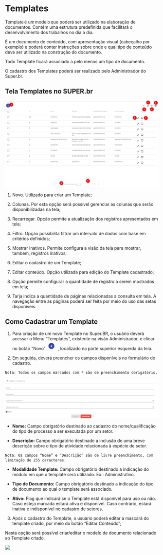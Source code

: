# Templates

 

Template é um modelo que poderá ser utilizado na elaboração de documentos. Contém uma estrutura predefinida que facilitará o desenvolvimento dos trabalhos no dia a dia. 

É um documento de conteúdo, com apresentação visual (cabeçalho por exemplo) e poderá conter instruções sobre onde e qual tipo de conteúdo deve ser utilizado na construção do documento. 

Todo Template ficará associado a pelo menos um tipo de documento. 

O cadastro dos Templates poderá ser realizado pelo Administrador do Super.br. 
 

## Tela Templates no SUPER.br 


<img src="../../_static/images/Templates - Tela Principal.png"/>
 

1) Novo. Utilizado para criar um Template; 

2) Colunas. Por esta opção será possível gerenciar as colunas que serão disponibilizadas na tela; 

3) Recarregar. Opção permite a atualização dos registros apresentados em tela;

4) Filtro. Opção possibilita filtrar um intervalo de dados com base em critérios definidos; 

5) Mostrar Inativos. Permite configura a visão da tela para mostrar, também, registros inativos;

6) Editar o cadastro de um Template; 

7) Editar conteúdo. Opção utilizada para edição do Template cadastrado;

8) Opção permite configurar a quantidade de registro a serem mostrados em tela;

9) Tarja indica a quantidade de páginas relacionadas a consulta em tela. A navegação entre as páginas poderá ser feita por meio do uso das setas disponíveis. 
 

## Como Cadastrar um Template 
 
1. Para criação de um novo Template no Super.BR, o usuário deverá acessar o Menu “Templates”, existente na visão Administrador, e clicar no botão “Novo” <img src="../../_static/images/Botão de Inclusão (+).png" alt="Botão de Inclusão (+)" style="zoom: 50%;" /> , localizado na parte superior esquerda da tela. 
 

2. Em seguida, deverá preencher os campos disponíveis no formulário de cadastro.

```{note}
Nota: Todos os campos marcados com * são de preenchimento obrigatório. 
```
 
<img src="../../_static/images/Templates - Tela com a Lista de Campos.png"/>

* **Nome:** Campo obrigatório destinado ao cadastro do nome/qualificação do tipo de processo a ser executada por um setor. 

* **Descrição:** Campo obrigatório destinado a inclusão de uma breve descrição sobre o tipo de atividade relacionada à espécie de setor. 

```{note}
Nota: Os campos “Nome” e “Descrição” são de livre preenchimento, com limitação de 255 caracteres. 
```

* **Modalidade Template:** Campo obrigatório destinado a indicação do módulo em que o template será utilizado. Ex.: Administrativo. 

* **Tipo de Documento:** Campo obrigatório destinado a indicação do tipo de documento ao qual o template será associado. 

* **Ativo:** Flag que indicará se o Template está disponível para uso ou não. Caso esteja marcada estará ativa e disponível. Caso contrário, estará inativa e indisponível no cadastro de setores. 
 
3. Após o cadastro do Template, o usuário poderá editar a mascará do template criado, por meio do botão “Editar Conteúdo”;

Nesta opção será possível criar/editar o modelo de documento relacionado ao Template criado. 


<img src="../../_static/images/Templates - Tela de exemplo de documento.png)"/>

